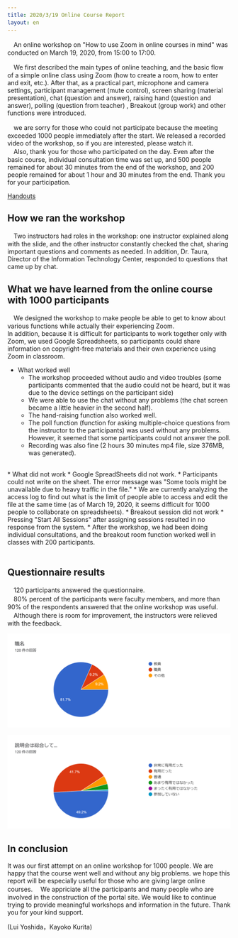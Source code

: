 ```yaml
---
title: 2020/3/19 Online Course Report
layout: en
---
```


　An online workshop on  "How to use Zoom in online courses in mind" was conducted on March 19, 2020, from 15:00 to 17:00. 
  
  
　We first described the main types of online teaching, and the basic flow of a simple online class using Zoom (how to create a room, how to enter and exit, etc.). After that, as a practical part, microphone and camera settings, participant management (mute control), screen sharing (material presentation), chat (question and answer), raising hand (question and answer), polling (question from teacher) , Breakout (group work) and other functions were introduced.  
  
  
　we are sorry for those who could not participate because the meeting exceeded 1000 people immediately after the start. We released a recorded video of the workshop, so if you are interested, please watch it.  
　Also, thank you for those who participated on the day. Even after the basic course, individual consultation time was set up, and 500 people remained for about 30 minutes from the end of the workshop, and 200 people remained for about 1 hour and 30 minutes from the end. Thank you for your participation. 
  
[Handouts](workshop_how_to_use_zoom.pdf)  
  
## How we ran the workshop
　Two instructors had roles in the workshop: one instructor explained along with the slide, and the other instructor constantly checked the chat, sharing important questions and comments as needed. In addition, Dr. Taura, Director of the Information Technology Center, responded to questions that came up by chat.   
    
## What we have learned from the online course with 1000 participants
　We designed the workshop to make people be able to get to know about various functions while actually their experiencing Zoom.  
In addition, because it is difficult for participants to work together only with Zoom, we used Google Spreadsheets, so participants could share information on copyright-free materials and their own experience using Zoom in classroom. 

* What worked well
  * The workshop proceeded without audio and video troubles (some participants commented that the audio could not be heard, but it was due to the device settings on the participant side) 
  * We were able to use the chat without any problems (the chat screen became a little heavier in the second half).
  * The hand-raising function also worked well.  
  * The poll function (function for asking multiple-choice questions from the instructor to the participants) was used without any problems. However, it seemed that some participants could not answer the poll.
  * Recording was also fine (2 hours 30 minutes mp4 file, size 376MB, was generated). 
<br>
* What did not work
  * Google SpreadSheets did not work.
    * Participants could not write on the sheet. The error message was "Some tools might be unavailable due to heavy traffic in the file."
    * We are currently analyzing the access log to find out what is the limit of people able to access and edit the file at the same time (as of March 19, 2020, it seems difficult for 1000 people to collaborate on spreadsheets).
  * Breakout session did not work
    * Pressing "Start All Sessions" after assigning sessions resulted in no response from the system.
    * After the workshop, we had been doing individual consultations, and the breakout room function worked well in classes with 200 participants.
<br>
<br>
    
## Questionnaire results
　120 participants answered the questionnaire.  
　80% percent of the participants were faculty members, and more than 90% of the respondents answered that the online workshop was useful.  
　Although there is room for improvement, the instructors were relieved with the feedback. 

![Results of questionnaire: role of participants](img/survey_role.png)  

![Results of questionnaire: overall evaluation](img/survey_evaluation.png)  

    
## In conclusion
It was our first attempt on an online workshop for 1000 people. We are happy that the course went well and without any big problems. we hope this report will be especially useful for those who are giving large online courses.　
We appriciate all the participants and many people who are involved in the construction of the portal site.
We would like to continue trying to provide meaningful workshops and information in the future. Thank you for your kind support.

(Lui Yoshida，Kayoko Kurita)